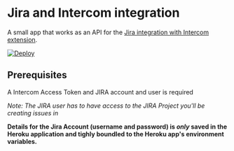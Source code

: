 # Jira and Intercom integration
A small app that works as an API for the [Jira integration with Intercom extension](https://chrome.google.com/webstore/detail/jira-integration-with-int/eghmlkojhdkdcipgnnfipggpaddinegg).

[![Deploy](https://www.herokucdn.com/deploy/button.svg)](https://heroku.com/deploy?template=https://github.com/mwilen/jira_intercom_integration)

## Prerequisites
A Intercom Access Token and JIRA account and user is required

*Note: The JIRA user has to have access to the JIRA Project you'll be creating issues in*

**Details for the Jira Account (username and password) is *only* saved in the Heroku application and tighly boundled to the Heroku app's environment variables.**

